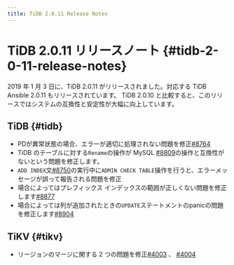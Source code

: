 ```yaml
---
title: TiDB 2.0.11 Release Notes
---
```


# TiDB 2.0.11 リリースノート {#tidb-2-0-11-release-notes}

2019 年 1 月 3 日に、TiDB 2.0.11 がリリースされました。対応する TiDB Ansible 2.0.11 もリリースされています。 TiDB 2.0.10 と比較すると、このリリースではシステムの互換性と安定性が大幅に向上しています。

## TiDB {#tidb}

-   PDが異常状態の場合、エラーが適切に処理されない問題を修正[#8764](https://github.com/pingcap/tidb/pull/8764)
-   TiDB のテーブルに対する`Rename`の操作が MySQL [#8809](https://github.com/pingcap/tidb/pull/8809)の操作と互換性がないという問題を修正します。
-   `ADD INDEX`文[#8750](https://github.com/pingcap/tidb/pull/8750)の実行中に`ADMIN CHECK TABLE`操作を行うと、エラーメッセージが誤って報告される問題を修正
-   場合によってはプレフィックス インデックスの範囲が正しくない問題を修正します[#8877](https://github.com/pingcap/tidb/pull/8877)
-   場合によっては列が追加されたときの`UPDATE`ステートメントのpanicの問題を修正します[#8904](https://github.com/pingcap/tidb/pull/8904)

## TiKV {#tikv}

-   リージョンのマージに関する 2 つの問題を修正[#4003](https://github.com/tikv/tikv/pull/4003) 、 [#4004](https://github.com/tikv/tikv/pull/4004)
